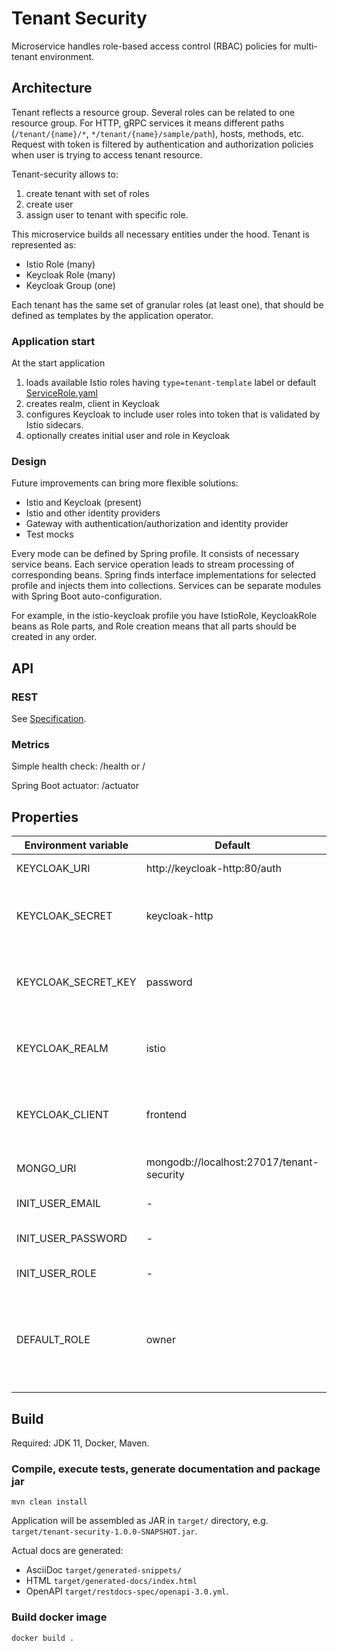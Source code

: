 # Tenant Security
Microservice handles role-based access control (RBAC) policies for multi-tenant environment.

## Architecture
Tenant reflects a resource group.
Several roles can be related to one resource group.
For HTTP, gRPC services it means different paths (`/tenant/{name}/*`, `*/tenant/{name}/sample/path`), hosts, methods, etc.
Request with token is filtered by authentication and authorization policies when user is trying to access tenant resource.

Tenant-security allows to:
1. create tenant with set of roles
2. create user
3. assign user to tenant with specific role.

This microservice builds all necessary entities under the hood.
Tenant is represented as:
- Istio Role (many)
- Keycloak Role (many)
- Keycloak Group (one)

Each tenant has the same set of granular roles (at least one), that should be defined as templates by the application operator.

### Application start
At the start application
1. loads available Istio roles having `type=tenant-template` label or default [ServiceRole.yaml](src/main/resources/ServiceRole.yaml)
2. creates realm, client in Keycloak
3. configures Keycloak to include user roles into token that is validated by Istio sidecars. 
4. optionally creates initial user and role in Keycloak

### Design
Future improvements can bring more flexible solutions:
- Istio and Keycloak (present)
- Istio and other identity providers
- Gateway with authentication/authorization and identity provider
- Test mocks

Every mode can be defined by Spring profile.
It consists of necessary service beans.
Each service operation leads to stream processing of corresponding beans.
Spring finds interface implementations for selected profile and injects them into collections.
Services can be separate modules with Spring Boot auto-configuration.

For example, in the istio-keycloak profile you have IstioRole, KeycloakRole beans as Role parts, and Role creation means that all parts should be created in any order. 

## API
### REST
See [Specification](docs/index.html).

### Metrics
Simple health check: /health or /

Spring Boot actuator: /actuator

## Properties
| Environment variable | Default                                   | Description |
| -------------------- | ----------------------------------------- |:-----------:|
| KEYCLOAK_URI         | http://keycloak-http:80/auth              | Keycloak REST API |
| KEYCLOAK_SECRET      | keycloak-http                             | Name of Kubernetes secret with Keycloak password |
| KEYCLOAK_SECRET_KEY  | password                                  | Key of Kubernetes secret with Keycloak password |
| KEYCLOAK_REALM       | istio                                     | Keycloak realm to manage security entities |
| KEYCLOAK_CLIENT      | frontend                                  | Keycloak client to manage security entities |
| MONGO_URI            | mongodb://localhost:27017/tenant-security | MongoDB connection string |
| INIT_USER_EMAIL      | -                                         | Email of initial user |
| INIT_USER_PASSWORD   | -                                         | Password of initial user |
| INIT_USER_ROLE       | -                                         | Role of initial user |
| DEFAULT_ROLE         | owner                                     | In the 'user context' API new tenant is created and assigned with this role |

## Build
Required: JDK 11, Docker, Maven.

### Compile, execute tests, generate documentation and package jar
```shell script
mvn clean install
```
Application will be assembled as JAR in `target/` directory, e.g. `target/tenant-security-1.0.0-SNAPSHOT.jar`.

Actual docs are generated:
- AsciiDoc `target/generated-snippets/`
- HTML `target/generated-docs/index.html`
- OpenAPI `target/restdocs-spec/openapi-3.0.yml`.

### Build docker image
```shell script
docker build .
```